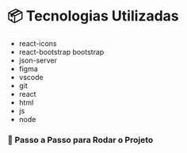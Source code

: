 # 📦 Tecnologias Utilizadas

- react-icons
- react-bootstrap bootstrap
- json-server
- figma
- vscode
- git
- react
- html
- js
- node

### 🚀 Passo a Passo para Rodar o Projeto